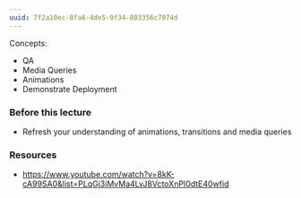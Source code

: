 ```yaml
---
uuid: 7f2a10ec-8fa6-4de5-9f34-803356c7974d
---
```


Concepts:
- QA
- Media Queries
- Animations
- Demonstrate Deployment


### Before this lecture

- Refresh your understanding of animations, transitions and media queries


### Resources
- https://www.youtube.com/watch?v=8kK-cA99SA0&list=PLqGj3iMvMa4LvJ8VctoXnPI0dtE40wfid
